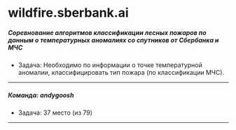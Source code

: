 # wildfire.sberbank.ai
##### Соревнование алгоритмов классификации лесных пожаров по данным о температурных аномалиях со спутников от Сбербанка и МЧС
- Задача: Необходимо по информации о точке температурной аномалии, классифицировать тип пожара (по классификации МЧС).
---
##### Команда: andygoosh
- Задача: 37 место (из 79)
---
